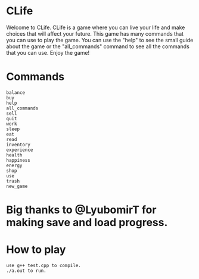 # CLife


Welcome to CLife.
CLife is a game where you can live your life and make choices that will affect your future.
This game has many commands that you can use to play the game.
You can use the "help" to see the small guide about the game or the "all_commands" command to see all the commands that you can use.
Enjoy the game!

# Commands
    balance
    buy
    help
    all_commands
    sell
    quit
    work
    sleep
    eat
    read
    inventory
    experience
    health
    happiness
    energy
    shop
    use
    trash
    new_game


# Big thanks to @LyubomirT for making save and load progress.

# How to play

    use g++ test.cpp to compile.
    ./a.out to run. 

